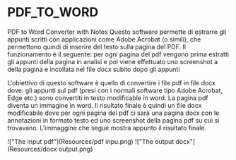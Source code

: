 # PDF_TO_WORD
PDF to Word Converter with Notes 
Questo software permette di estrarre gli appunti scritti con applicazioni come Adobe Acrobat (o simili), che permettono quindi di inserire del testo sulla pagina del PDF. 
Il funzionamento è il seguente:
per ogni pagina del pdf vengono prima estratti gli appunti della pagina in analisi e poi viene effettuato uno screenshot a della pagina e incollata nel file docx subito dopo gli appunti

L'obiettivo di questo software è quello di convertire i file pdf in file docx dove:
gli appunti sul pdf (presi con i normali software tipo Adobe Acrobat, Edge etc.) sono convertiti in testo modificable in word.
La pagina pdf diventa un immagine in word.
Il risultato finale è quindi un file docx modificabile dove per ogni pagina del pdf ci sarà una pagina docx con le annotazioni in formato testo ed uno screenshot della pagina pdf su cui si trovavano.
L'immaggine che segue mostra appunto il risultato finale.

!["The input pdf"](Resources/pdf inpu.png)
!["The output docx"](Resources/docx output.png)